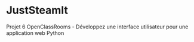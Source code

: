 # JustSteamIt
 Projet 6 OpenClassRooms - Développez une interface utilisateur pour une application web Python
